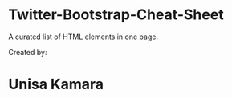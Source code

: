 # Twitter-Bootstrap-Cheat-Sheet
A curated list of HTML elements in one page.


Created by: <br>
# Unisa Kamara
